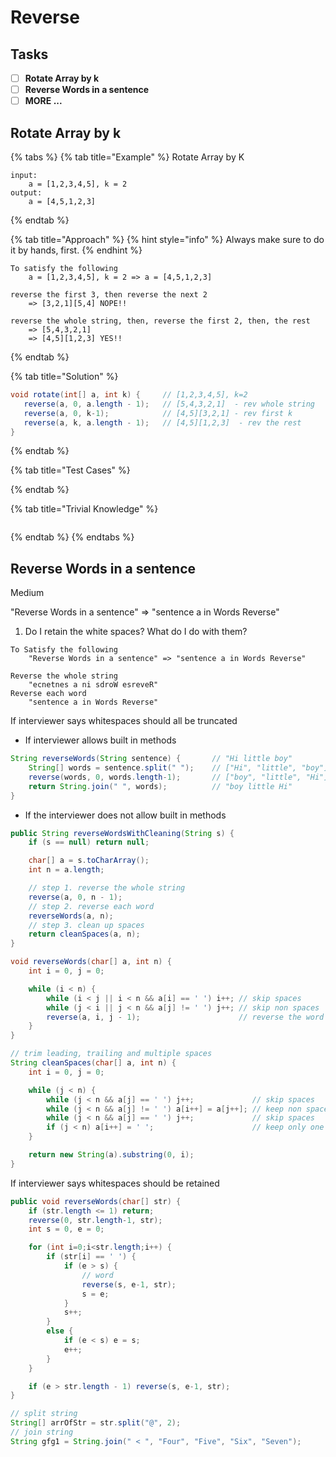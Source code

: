 # Reverse

## Tasks

* [ ] **Rotate Array by k**
* [ ] **Reverse Words in a sentence**
* [ ] **MORE ...**

## Rotate Array by k

{% tabs %}
{% tab title="Example" %}
Rotate Array by K

```text
input: 
    a = [1,2,3,4,5], k = 2 
output:
    a = [4,5,1,2,3]
```
{% endtab %}

{% tab title="Approach" %}
{% hint style="info" %}
Always make sure to do it by hands, first.
{% endhint %}

```text
To satisfy the following
    a = [1,2,3,4,5], k = 2 => a = [4,5,1,2,3]

reverse the first 3, then reverse the next 2
    => [3,2,1][5,4] NOPE!!

reverse the whole string, then, reverse the first 2, then, the rest
    => [5,4,3,2,1] 
    => [4,5][1,2,3] YES!!
```
{% endtab %}

{% tab title="Solution" %}
```java
void rotate(int[] a, int k) {     // [1,2,3,4,5], k=2
   reverse(a, 0, a.length - 1);   // [5,4,3,2,1]  - rev whole string
   reverse(a, 0, k-1);            // [4,5][3,2,1] - rev first k  
   reverse(a, k, a.length - 1);   // [4,5][1,2,3]  - rev the rest
}
```
{% endtab %}

{% tab title="Test Cases" %}

{% endtab %}

{% tab title="Trivial Knowledge" %}
```text

```
{% endtab %}
{% endtabs %}

## Reverse Words in a sentence

Medium

"Reverse Words in a sentence" =&gt; "sentence a in Words Reverse"

1. Do I retain the white spaces? What do I do with them?

```text
To Satisfy the following
    "Reverse Words in a sentence" => "sentence a in Words Reverse"

Reverse the whole string
    "ecnetnes a ni sdroW esreveR"
Reverse each word
    "sentence a in Words Reverse"
```

If interviewer says whitespaces should all be truncated

* If interviewer allows built in methods

```java
String reverseWords(String sentence) {       // "Hi little boy"
    String[] words = sentence.split(" ");    // ["Hi", "little", "boy"]
    reverse(words, 0, words.length-1);       // ["boy", "little", "Hi"]
    return String.join(" ", words);          // "boy little Hi"
}
```

* If the interviewer does not allow built in methods

```java
public String reverseWordsWithCleaning(String s) {
    if (s == null) return null;

    char[] a = s.toCharArray();
    int n = a.length;

    // step 1. reverse the whole string
    reverse(a, 0, n - 1);
    // step 2. reverse each word
    reverseWords(a, n);
    // step 3. clean up spaces
    return cleanSpaces(a, n);
}

void reverseWords(char[] a, int n) {
    int i = 0, j = 0;

    while (i < n) {
        while (i < j || i < n && a[i] == ' ') i++; // skip spaces
        while (j < i || j < n && a[j] != ' ') j++; // skip non spaces
        reverse(a, i, j - 1);                      // reverse the word
    }
}

// trim leading, trailing and multiple spaces
String cleanSpaces(char[] a, int n) {
    int i = 0, j = 0;

    while (j < n) {
        while (j < n && a[j] == ' ') j++;             // skip spaces
        while (j < n && a[j] != ' ') a[i++] = a[j++]; // keep non spaces
        while (j < n && a[j] == ' ') j++;             // skip spaces
        if (j < n) a[i++] = ' ';                      // keep only one space
    }

    return new String(a).substring(0, i);
}
```

If interviewer says whitespaces should be retained

```java
public void reverseWords(char[] str) {
    if (str.length <= 1) return;
    reverse(0, str.length-1, str);
    int s = 0, e = 0;

    for (int i=0;i<str.length;i++) {
        if (str[i] == ' ') {
            if (e > s) {
                // word
                reverse(s, e-1, str);
                s = e;
            }
            s++;
        }
        else {
            if (e < s) e = s;
            e++;
        }
    }

    if (e > str.length - 1) reverse(s, e-1, str);
}
```



```java
// split string
String[] arrOfStr = str.split("@", 2);
// join string
String gfg1 = String.join(" < ", "Four", "Five", "Six", "Seven");
```


